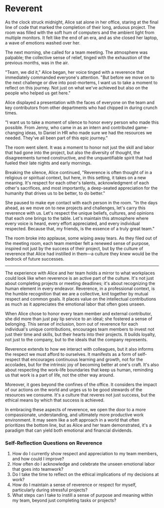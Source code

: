 # Reverent

As the clock struck midnight, Alice sat alone in her office, staring at the final line of code that marked the completion of their long, arduous project. The room was filled with the soft hum of computers and the ambient light from multiple monitors. It felt like the end of an era, and as she closed her laptop, a wave of emotions washed over her.

The next morning, she called for a team meeting. The atmosphere was palpable; the collective sense of relief, tinged with the exhaustion of the previous months, was in the air.

"Team, we did it," Alice began, her voice tinged with a reverence that immediately commanded everyone's attention. "But before we move on to the next challenge or dive into post-mortems, I want us to take a moment to reflect on this journey. Not just on what we've achieved but also on the people who helped us get here."

Alice displayed a presentation with the faces of everyone on the team and key contributors from other departments who had chipped in during crunch times.

"I want us to take a moment of silence to honor every person who made this possible. From Jenny, who came in as an intern and contributed game-changing ideas, to Daniel in HR who made sure we had the resources we needed. They've all been part of this epic journey."

The room went silent. It was a moment to honor not just the skill and labor that had gone into the project, but also the diversity of thought, the disagreements turned constructive, and the unquantifiable spirit that had fueled their late nights and early mornings.

Breaking the silence, Alice continued, "Reverence is often thought of in a religious or spiritual context, but here, in this setting, it takes on a new meaning. It's respect for each other's talents, acknowledgment of each other's sacrifices, and most importantly, a deep-seated appreciation for the humanity that drives us to be better, to do better."

She paused to make eye contact with each person in the room. "In the days ahead, as we move on to new projects and challenges, let's carry this reverence with us. Let's respect the unique beliefs, cultures, and opinions that each one brings to the table. Let's maintain this atmosphere where every voice is heard, every effort appreciated, and every individual respected. Because that, my friends, is the essence of a truly great team."

The room broke into applause, some wiping away tears. As they filed out of the meeting room, each team member felt a renewed sense of purpose, inspired not just by the success of their project, but by the culture of reverence that Alice had instilled in them—a culture they knew would be the bedrock of future successes.

---

The experience with Alice and her team holds a mirror to what workplaces could look like when reverence is an active part of the culture. It's not just about completing projects or meeting deadlines; it's about recognizing the human element in every endeavor. Reverence, in a professional context, is the humble recognition that we are a collective, knit together by mutual respect and common goals. It places value on the intellectual contributions as much as it appreciates the emotional labor that often goes unseen.

When Alice chose to honor every team member and external contributor, she did more than just pay lip service to an ideal; she fostered a sense of belonging. This sense of inclusion, born out of reverence for each individual's unique contributions, encourages team members to invest not just their time and skills, but their hearts into their projects. It builds loyalty, not just to the company, but to the ideals that the company represents.

Reverence extends to how we interact with colleagues, but it also informs the respect we must afford to ourselves. It manifests as a form of self-respect that encourages continuous learning and growth, not for the accolades, but for the intrinsic joy of becoming better at one's craft. It's also about respecting the work-life boundaries that keep us human, reminding us that work is a part of life, not the other way around.

Moreover, it goes beyond the confines of the office. It considers the impact of our actions on the world and urges us to be good stewards of the resources we consume. It's a culture that reveres not just success, but the ethical means by which that success is achieved.

In embracing these aspects of reverence, we open the door to a more compassionate, understanding, and ultimately more productive work environment. It may seem like a soft approach in a world that often prioritizes the bottom line, but as Alice and her team demonstrated, it's a paradigm that can yield both emotional and financial dividends.

### Self-Reflection Questions on Reverence

1. How do I currently show respect and appreciation to my team members, and how could I improve?
2. How often do I acknowledge and celebrate the unseen emotional labor that goes into teamwork?
3. Do I take the time to reflect on the ethical implications of my decisions at work?
4. How do I maintain a sense of reverence or respect for myself, particularly during stressful projects?
5. What steps can I take to instill a sense of purpose and meaning within my team, beyond just completing tasks or projects?
